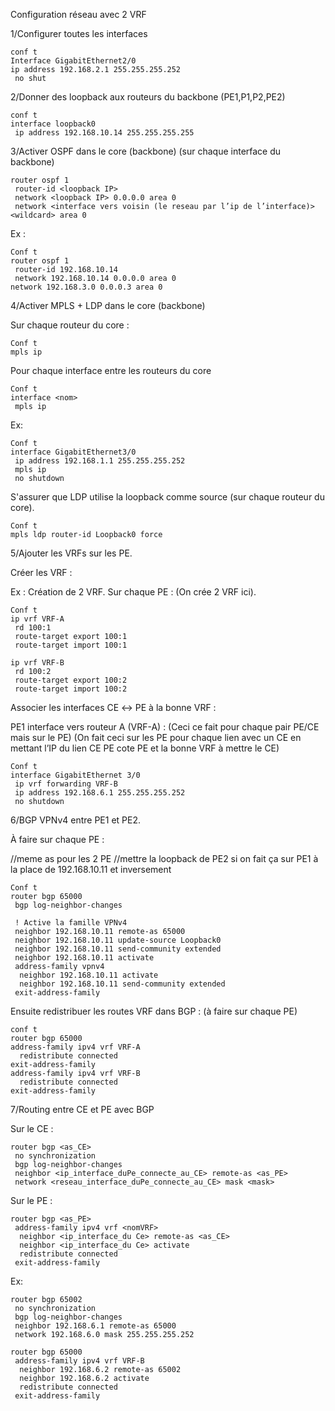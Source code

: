 Configuration réseau avec 2 VRF


1/Configurer toutes les interfaces
```
conf t
Interface GigabitEthernet2/0
ip address 192.168.2.1 255.255.255.252
 no shut
```
2/Donner des loopback aux routeurs du backbone (PE1,P1,P2,PE2) 
```
conf t
interface loopback0
 ip address 192.168.10.14 255.255.255.255
```
3/Activer OSPF dans le core (backbone) (sur chaque interface du backbone)
```
router ospf 1
 router-id <loopback IP>
 network <loopback IP> 0.0.0.0 area 0
 network <interface vers voisin (le reseau par l’ip de l’interface)> <wildcard> area 0 
```
Ex :
```
Conf t
router ospf 1
 router-id 192.168.10.14
 network 192.168.10.14 0.0.0.0 area 0
network 192.168.3.0 0.0.0.3 area 0
```
4/Activer MPLS + LDP dans le core (backbone)

Sur chaque routeur du core :
```
Conf t
mpls ip
```
Pour chaque interface entre les routeurs du core
```
Conf t
interface <nom>
 mpls ip
```

Ex:
```
Conf t
interface GigabitEthernet3/0
 ip address 192.168.1.1 255.255.255.252
 mpls ip
 no shutdown
```

S'assurer que LDP utilise la loopback comme source (sur chaque routeur du core).
```
Conf t
mpls ldp router-id Loopback0 force
```
5/Ajouter les VRFs sur les PE.

Créer les VRF :

Ex : Création de 2 VRF. Sur chaque PE :
(On crée 2 VRF ici).
```
Conf t
ip vrf VRF-A
 rd 100:1
 route-target export 100:1
 route-target import 100:1

ip vrf VRF-B
 rd 100:2
 route-target export 100:2
 route-target import 100:2
```
  
Associer les interfaces CE ↔ PE à la bonne VRF :

PE1 interface vers routeur A (VRF-A) : (Ceci ce fait pour chaque pair PE/CE mais sur le PE)
(On fait ceci sur les PE pour chaque lien avec un CE en mettant l’IP du lien CE PE cote PE et la bonne VRF à mettre le CE)
```
Conf t
interface GigabitEthernet 3/0
 ip vrf forwarding VRF-B
 ip address 192.168.6.1 255.255.255.252
 no shutdown
```
  
6/BGP VPNv4 entre PE1 et PE2.

À faire sur chaque PE :

//meme as pour les 2 PE
//mettre la loopback de PE2 si on fait ça sur PE1 à la place de 192.168.10.11 et inversement
```
Conf t
router bgp 65000 
 bgp log-neighbor-changes

 ! Active la famille VPNv4 
 neighbor 192.168.10.11 remote-as 65000
 neighbor 192.168.10.11 update-source Loopback0
 neighbor 192.168.10.11 send-community extended
 neighbor 192.168.10.11 activate
 address-family vpnv4
  neighbor 192.168.10.11 activate
  neighbor 192.168.10.11 send-community extended
 exit-address-family
```
Ensuite redistribuer les routes VRF dans BGP : (à faire sur chaque PE)

```
conf t
router bgp 65000
address-family ipv4 vrf VRF-A
  redistribute connected
exit-address-family
address-family ipv4 vrf VRF-B
  redistribute connected
exit-address-family
```
  
7/Routing entre CE et PE avec BGP

Sur le CE :
```
router bgp <as_CE>
 no synchronization
 bgp log-neighbor-changes
 neighbor <ip_interface_duPe_connecte_au_CE> remote-as <as_PE>
 network <reseau_interface_duPe_connecte_au_CE> mask <mask>
```
Sur le PE :
```
router bgp <as_PE>
 address-family ipv4 vrf <nomVRF> 
  neighbor <ip_interface_du Ce> remote-as <as_CE>
  neighbor <ip_interface_du Ce> activate
  redistribute connected
 exit-address-family
```



Ex:
```
router bgp 65002
 no synchronization
 bgp log-neighbor-changes
 neighbor 192.168.6.1 remote-as 65000
 network 192.168.6.0 mask 255.255.255.252

router bgp 65000
 address-family ipv4 vrf VRF-B
  neighbor 192.168.6.2 remote-as 65002
  neighbor 192.168.6.2 activate
  redistribute connected
 exit-address-family
```
